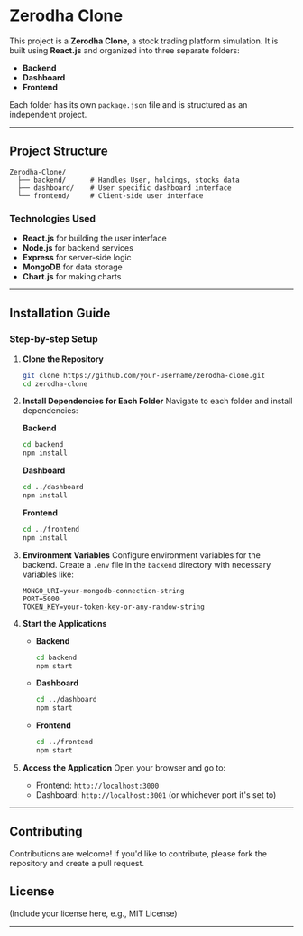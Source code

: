 # Zerodha Clone

This project is a **Zerodha Clone**, a stock trading platform simulation. It is built using **React.js** and organized into three separate folders:
- **Backend**
- **Dashboard**
- **Frontend**

Each folder has its own `package.json` file and is structured as an independent project.

---

## Project Structure
```
Zerodha-Clone/
  ├── backend/      # Handles User, holdings, stocks data
  ├── dashboard/    # User specific dashboard interface
  └── frontend/     # Client-side user interface
```
### Technologies Used
- **React.js** for building the user interface
- **Node.js** for backend services
- **Express** for server-side logic
- **MongoDB** for data storage
- **Chart.js** for making charts

---

## Installation Guide

### Step-by-step Setup

1. **Clone the Repository**
   ```sh
   git clone https://github.com/your-username/zerodha-clone.git
   cd zerodha-clone
   ```

2. **Install Dependencies for Each Folder**
   Navigate to each folder and install dependencies:
   
   **Backend**
   ```sh
   cd backend
   npm install
   ```
   
   **Dashboard**
   ```sh
   cd ../dashboard
   npm install
   ```
   
   **Frontend**
   ```sh
   cd ../frontend
   npm install
   ```

3. **Environment Variables**
   Configure environment variables for the backend. Create a `.env` file in the `backend` directory with necessary variables like:
   ```env
   MONGO_URI=your-mongodb-connection-string
   PORT=5000
   TOKEN_KEY=your-token-key-or-any-randow-string
   ```

4. **Start the Applications**
   - **Backend**
     ```sh
     cd backend
     npm start
     ```
   - **Dashboard**
     ```sh
     cd ../dashboard
     npm start
     ```
   - **Frontend**
     ```sh
     cd ../frontend
     npm start
     ```

5. **Access the Application**
   Open your browser and go to:
   - Frontend: `http://localhost:3000`
   - Dashboard: `http://localhost:3001` (or whichever port it's set to)
   
---

## Contributing
Contributions are welcome! If you'd like to contribute, please fork the repository and create a pull request.

## License
(Include your license here, e.g., MIT License)

---

